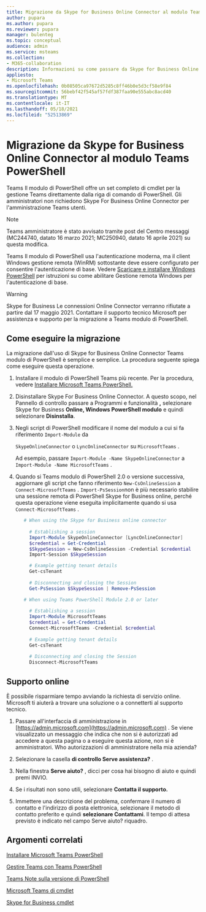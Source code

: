 ```yaml
---
title: Migrazione da Skype for Business Online Connector al modulo Teams PowerShell
author: pupara
ms.author: pupara
ms.reviewer: pupara
manager: bulenteg
ms.topic: conceptual
audience: admin
ms.service: msteams
ms.collection:
- M365-collaboration
description: Informazioni su come passare da Skype for Business Online Connector al modulo di PowerShell Teams per gestire Teams.
appliesto:
- Microsoft Teams
ms.openlocfilehash: 0b08505ca97672d5285c8ff46b0e5d3cf58e9f84
ms.sourcegitcommit: 56bebf42f545af57fdf387faa90e555abc8acd40
ms.translationtype: MT
ms.contentlocale: it-IT
ms.lasthandoff: 05/18/2021
ms.locfileid: "52513869"
---
```

# <a name="migrating-from-skype-for-business-online-connector-to-the-teams-powershell-module"></a>Migrazione da Skype for Business Online Connector al modulo Teams PowerShell

Teams Il modulo di PowerShell offre un set completo di cmdlet per la gestione Teams direttamente dalla riga di comando di PowerShell. Gli amministratori non richiedono Skype For Business Online Connector per l'amministrazione Teams utenti.

> [!NOTE]
> Teams amministratore è stato avvisato tramite post del Centro messaggi (MC244740, datato 16 marzo 2021; MC250940, datato 16 aprile 2021) su questa modifica.
>
> Teams Il modulo di PowerShell usa l'autenticazione moderna, ma il client Windows gestione remota (WinRM) sottostante deve essere configurato per consentire l'autenticazione di base. Vedere [Scaricare e installare Windows PowerShell](/skypeforbusiness/set-up-your-computer-for-windows-powershell/download-and-install-windows-powershell-5-1) per istruzioni su come abilitare Gestione remota Windows per l'autenticazione di base.

> [!WARNING]
> Skype for Business Le connessioni Online Connector verranno rifiutate a partire dal 17 maggio 2021. Contattare il supporto tecnico Microsoft per assistenza e supporto per la migrazione a Teams modulo di PowerShell.

## <a name="how-to-migrate"></a>Come eseguire la migrazione

La migrazione dall'uso di Skype for Business Online Connector Teams modulo di PowerShell è semplice e semplice. La procedura seguente spiega come eseguire questa operazione.

1. Installare il modulo di PowerShell Teams più recente. Per la procedura, vedere [Installare Microsoft Teams PowerShell.](teams-powershell-install.md)

2. Disinstallare Skype For Business Online Connector. A questo scopo, nel Pannello di controllo passare a Programmi e funzionalità **,** selezionare Skype for Business **Online, Windows PowerShell modulo** e quindi selezionare **Disinstalla**.

3. Negli script di PowerShell modificare il nome del modulo a cui si fa riferimento ```Import-Module``` da

    `SkypeOnlineConnector` o `LyncOnlineConnector` su `MicrosoftTeams` .

    Ad esempio, passare `Import-Module -Name SkypeOnlineConnector` a `Import-Module -Name MicrosoftTeams` .

4. Quando si Teams modulo di PowerShell 2.0 o versione successiva, aggiornare gli script che fanno riferimento `New-CsOnlineSession` a `Connect-MicrosoftTeams` . `Import-PsSession`non è più necessario stabilire una sessione remota di PowerShell Skype for Business online, perché questa operazione viene eseguita implicitamente quando si usa `Connect-MicrosoftTeams` .

    ```powershell
       # When using the Skype for Business online connector
         
         # Establishing a session
         Import-Module SkypeOnlineConnector [LyncOnlineConnector]
         $credential = Get-Credential
         $SkypeSession = New-CsOnlineSession -Credential $credential
         Import-Session $SkypeSession
    
         # Example getting tenant details
         Get-csTenant
         
         # Disconnecting and closing the Session 
         Get-PsSession $SkypeSession | Remove-PsSession
    
       # When using Teams PowerShell Module 2.0 or later
       
         # Establishing a session
         Import-Module MicrosoftTeams
         $credential = Get-Credential
         Connect-MicrosoftTeams -Credential $credential
       
         # Example getting tenant details
         Get-csTenant
         
         # Disconnecting and closing the Session  
         Disconnect-MicrosoftTeams
    ```

## <a name="online-support"></a>Supporto online

È possibile risparmiare tempo avviando la richiesta di servizio online. Microsoft ti aiuterà a trovare una soluzione o a connetterti al supporto tecnico.

1.  Passare all'interfaccia di amministrazione in [https://admin.microsoft.com](https://admin.microsoft.com) . Se viene visualizzato un messaggio che indica che non si è autorizzati ad accedere a questa pagina o a eseguire questa azione, non si è amministratori. Who autorizzazioni di amministratore nella mia azienda?

2.  Selezionare la casella **di controllo Serve assistenza?** .

3.  Nella finestra **Serve aiuto?** , dicci per cosa hai bisogno di aiuto e quindi premi INVIO.

4.  Se i risultati non sono utili, selezionare **Contatta il supporto.**

5.  Immettere una descrizione del problema, confermare il numero di contatto e l'indirizzo di posta elettronica, selezionare il metodo di contatto preferito e quindi **selezionare Contattami**. Il tempo di attesa previsto è indicato nel campo Serve aiuto? riquadro.

## <a name="related-topics"></a>Argomenti correlati

[Installare Microsoft Teams PowerShell](teams-powershell-install.md)

[Gestire Teams con Teams PowerShell](teams-powershell-managing-teams.md)

[Teams Note sulla versione di PowerShell](teams-powershell-release-notes.md)

[Microsoft Teams di cmdlet](/powershell/teams/?view=teams-ps)

[Skype for Business cmdlet](/powershell/skype/intro?view=skype-ps)
